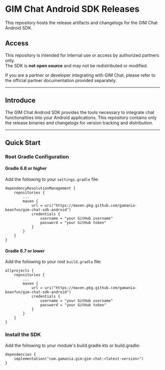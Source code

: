 # GIM Chat Android SDK Releases

This repository hosts the release artifacts and changelogs for the GIM Chat Android SDK.

## Access

This repository is intended for internal use or access by authorized partners only.  
The SDK is **not open source** and may not be redistributed or modified.

If you are a partner or developer integrating with GIM Chat, please refer to the official partner documentation provided separately.

---

## Introduce

The GIM Chat Android SDK provides the tools necessary to integrate chat functionalities into your Android applications. This repository contains only the release binaries and changelogs for version tracking and distribution.

---

## Quick Start

### Root Gradle Configuration

#### Gradle 6.8 or higher

Add the following to your `settings.gradle` file:
```
dependencyResolutionManagement {
    repositories {
        ...
        maven {
            url = uri("https://maven.pkg.github.com/gamania-beanfun/gim-chat-sdk-android")
            credentials {
                username = "your GitHub username"
                password = "your GitHub token"
            }
        }
    }
}
```

#### Gradle 6.7 or lower

Add the following to your root `build.gradle` file:
```
allprojects {
    repositories {
        ...
        maven {
            url = uri("https://maven.pkg.github.com/gamania-beanfun/gim-chat-sdk-android")
            credentials {
                username = "your GitHub username"
                password = "your GitHub token"
            }
        }
    }
}
```

### Install the SDK

Add the following to your module's build.gradle.kts or build.gradle:

```
dependencies {
    implementation("com.gamania.gim:gim-chat:<latest-version>")
}
```